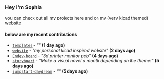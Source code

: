 ### Hey i'm Sophia

you can check out all my projects here and on my (very kicad themed) [website](https://sophiaduan.dev/)

#### below are my recent contributions


- [`templates`](https://github.com/sophiayduan/templates) - _""_ **(1 day ago)**
- [`website`](https://github.com/sophiayduan/website) - _"my personal kicad inspired website"_ **(2 days ago)**
- [`Endev-board`](https://github.com/sophiayduan/Endev-board) - _"3d printer monitor pcb"_ **(4 days ago)**
- [`storyboard`](https://github.com/hackclub/storyboard) - _"Make a visual novel a month depending on the theme!"_ **(5 days ago)**
- [`jumpstart-daydream`](https://github.com/sophiayduan/jumpstart-daydream) - _""_ **(5 days ago)**
